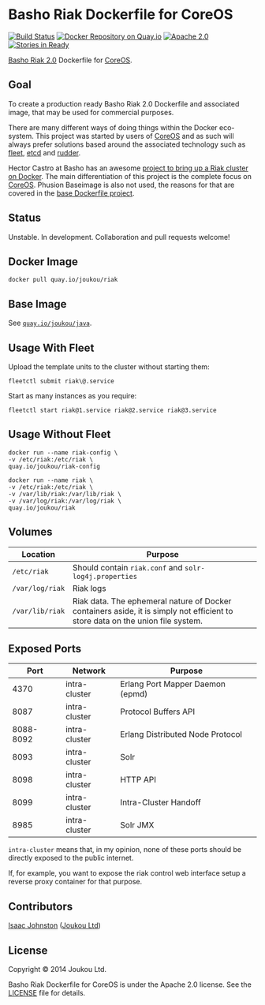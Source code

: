 Basho Riak Dockerfile for CoreOS 
================================
[![Build Status](https://circleci.com/gh/joukou/joukou-docker-riak/tree/develop.png?circle-token=992aeaf31e42912f39b24dddfa3e8f54ae1c9fbe)](https://circleci.com/gh/joukou/joukou-docker-riak/tree/develop) [![Docker Repository on Quay.io](https://quay.io/repository/joukou/riak/status?token=7d2526bc-fd95-49a4-9caf-91ae6400382c "Docker Repository on Quay.io")](https://quay.io/repository/joukou/riak) [![Apache 2.0](http://img.shields.io/badge/License-apache%202.0-brightgreen.svg)](#license) [![Stories in Ready](https://badge.waffle.io/joukou/joukou-docker-riak.png?label=ready&title=Ready)](http://waffle.io/joukou/joukou-docker-riak)

[Basho Riak 2.0](http://docs.basho.com/riak/2.0.0/) Dockerfile for
[CoreOS](https://coreos.com/).

## Goal

To create a production ready Basho Riak 2.0 Dockerfile and associated image,
that may be used for commercial purposes.

There are many different ways of doing things within the Docker eco-system. This
project was started by users of [CoreOS](https://coreos.com) and as such will
always prefer solutions based around the associated technology such as
[fleet](https://github.com/coreos/fleet), [etcd](https://github.com/coreos/etcd)
and [rudder](https://coreos.com/blog/introducing-rudder/).

Hector Castro at Basho has an awesome [project to bring up a Riak cluster on Docker](https://github.com/hectcastro/docker-riak).
The main differentiation of this project is the complete focus on
[CoreOS](https://coreos.com). Phusion Baseimage is also not used, the reasons
for that are covered in the
[base Dockerfile project](https://github.com/joukou/joukou-docker-base).

## Status

Unstable. In development. Collaboration and pull requests welcome!

## Docker Image

`docker pull quay.io/joukou/riak`

## Base Image

See [`quay.io/joukou/java`](https://github.com/joukou/joukou-docker-java).

## Usage With Fleet

Upload the template units to the cluster without starting them:

`fleetctl submit riak\@.service`

Start as many instances as you require:

`fleetctl start riak@1.service riak@2.service riak@3.service`

## Usage Without Fleet

```
docker run --name riak-config \
-v /etc/riak:/etc/riak \
quay.io/joukou/riak-config

docker run --name riak \
-v /etc/riak:/etc/riak \
-v /var/lib/riak:/var/lib/riak \
-v /var/log/riak:/var/log/riak \
quay.io/joukou/riak
```

## Volumes

| Location | Purpose |
| -------- | ------- |
| `/etc/riak` | Should contain `riak.conf` and `solr-log4j.properties` |
| `/var/log/riak` | Riak logs |
| `/var/lib/riak` | Riak data. The ephemeral nature of Docker containers aside, it is simply not efficient to store data on the union file system. |

## Exposed Ports

| Port      | Network       | Purpose                               |
| --------- | ------------- | ------------------------------------- |
| 4370      | intra-cluster | Erlang Port Mapper Daemon (epmd)      |
| 8087      | intra-cluster | Protocol Buffers API                  |
| 8088-8092 | intra-cluster | Erlang Distributed Node Protocol      |
| 8093      | intra-cluster | Solr                                  |
| 8098      | intra-cluster | HTTP API                              |
| 8099      | intra-cluster | Intra-Cluster Handoff                 |
| 8985      | intra-cluster | Solr JMX                              |

`intra-cluster` means that, in my opinion, none of these ports should be
directly exposed to the public internet.

If, for example, you want to expose the riak control web interface setup a
reverse proxy container for that purpose.

## Contributors

[Isaac Johnston](https://github.com/superstructor) ([Joukou Ltd](https://joukou.com))

## License

Copyright &copy; 2014 Joukou Ltd.

Basho Riak Dockerfile for CoreOS is under the Apache 2.0 license. See the
[LICENSE](LICENSE) file for details.
